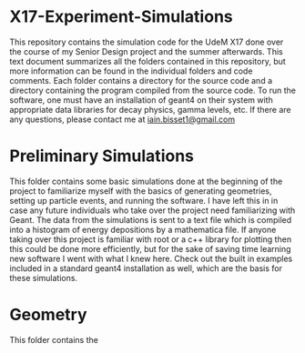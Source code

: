 # X17-Experiment-Simulations

This repository contains the simulation code for the UdeM X17 done over the course of my Senior Design project and the summer afterwards. This text document summarizes all the folders contained in this repository, but more information can be found in the individual folders and code comments. Each folder contains a directory for the source code and a directory containing the program compiled from the source code. To run the software, one must have an installation of geant4 on their system with appropriate data libraries for decay physics, gamma levels, etc. If there are any questions, please contact me at iain.bisset1@gmail.com

# Preliminary Simulations

This folder contains some basic simulations done at the beginning of the project to familiarize myself with the basics of generating geometries, setting up particle events, and running the software. I have left this in in case any future individuals who take over the project need familiarizing with Geant. The data from the simulations is sent to a text file which is compiled into a histogram of energy depositions by a mathematica file. If anyone taking over this project is familiar with root or a c++ library for plotting then this could be done more efficiently, but for the sake of saving time learning new software I went with what I knew here. Check out the built in examples included in a standard geant4 installation as well, which are the basis for these simulations.

# Geometry

This folder contains the 
